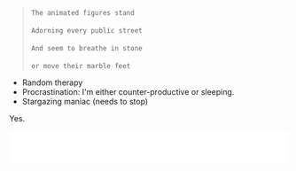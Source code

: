 >     The animated figures stand
> 
>     Adorning every public street
> 
>     And seem to breathe in stone
> 
>     or move their marble feet

* Random therapy
* Procrastination: I'm either counter-productive or sleeping.
* Stargazing maniac (needs to stop)

Yes.

<img alt="Cool stuffs" src="cool_stuff.svg">
